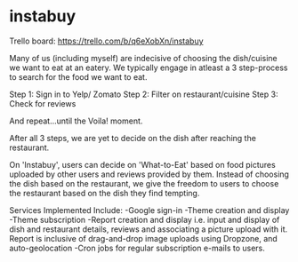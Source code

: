 # instabuy

Trello board: https://trello.com/b/q6eXobXn/instabuy

Many of us (including myself) are indecisive of choosing the dish/cuisine we want to eat at an eatery.
We typically engage in atleast a 3 step-process to search for the food we want to eat.

Step 1: Sign in to Yelp/ Zomato
Step 2: Filter on restaurant/cuisine
Step 3: Check for reviews

And repeat...until the Voila! moment.

After all 3 steps, we are yet to decide on the dish after reaching the restaurant.

On 'Instabuy', users can decide on 'What-to-Eat' based on food pictures uploaded by other users and reviews provided by them.
Instead of choosing the dish based on the restaurant, we give the freedom to users to choose the restaurant based on the dish they find tempting.

Services  Implemented Include:
-Google sign-in
-Theme creation and display
-Theme subscription
-Report creation and display i.e. input and display of dish and restaurant details, reviews and associating a picture upload with it.
 Report is inclusive of drag-and-drop image uploads using Dropzone, and auto-geolocation
-Cron jobs for regular subscription e-mails to users.
